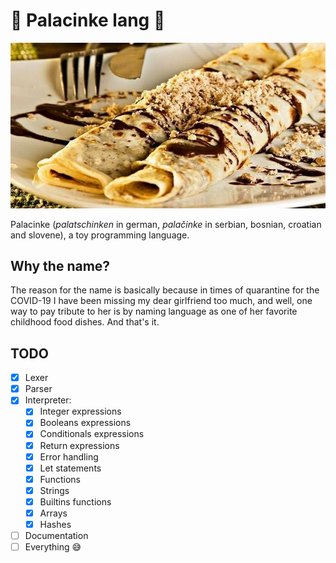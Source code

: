 # 🥞 Palacinke lang 🥞

![Palačinke](doc/palacinke.jpg)

Palacinke (*palatschinken* in german, *palačinke* in serbian, bosnian, croatian
and slovene), a toy programming language.

## Why the name?

The reason for the name is basically because in times of quarantine for the
COVID-19 I have been missing my dear girlfriend too much, and well, one way to
pay tribute to her is by naming language as one of her favorite childhood food
dishes. And that's it.

## TODO
- [X] Lexer
- [X] Parser
- [X] Interpreter:
    - [X] Integer expressions
    - [X] Booleans expressions
    - [X] Conditionals expressions
    - [X] Return expressions
    - [X] Error handling
    - [X] Let statements
    - [X] Functions
    - [X] Strings
    - [X] Builtins functions
    - [X] Arrays
    - [X] Hashes
- [ ] Documentation
- [ ] Everything 😅
